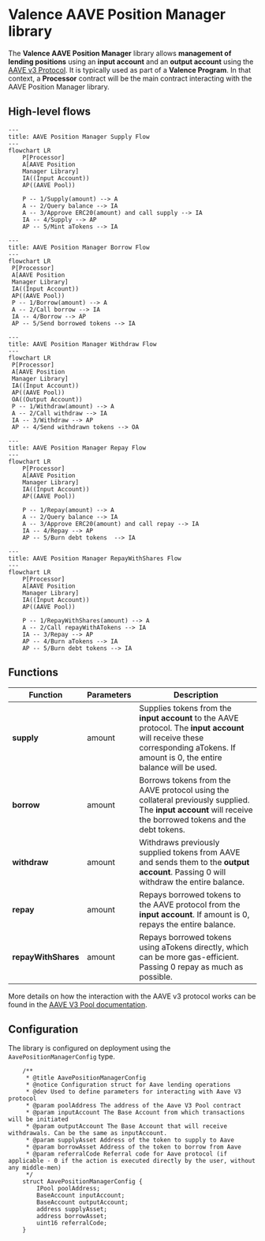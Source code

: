 # Valence AAVE Position Manager library

The **Valence AAVE Position Manager** library allows **management of lending positions** using an **input account** and an **output account** using the [AAVE v3 Protocol](https://aave.com/docs/developers/aave-v3). It is typically used as part of a **Valence Program**. In that context, a **Processor** contract will be the main contract interacting with the AAVE Position Manager library.

## High-level flows

```mermaid
---
title: AAVE Position Manager Supply Flow
---
flowchart LR
    P[Processor]
    A[AAVE Position
    Manager Library]
    IA((Input Account))
    AP((AAVE Pool))

    P -- 1/Supply(amount) --> A
    A -- 2/Query balance --> IA
    A -- 3/Approve ERC20(amount) and call supply --> IA
    IA -- 4/Supply --> AP
    AP -- 5/Mint aTokens --> IA
```

```mermaid
---
title: AAVE Position Manager Borrow Flow
---
flowchart LR
 P[Processor]
 A[AAVE Position
 Manager Library]
 IA((Input Account))
 AP((AAVE Pool))
 P -- 1/Borrow(amount) --> A
 A -- 2/Call borrow --> IA
 IA -- 4/Borrow --> AP
 AP -- 5/Send borrowed tokens --> IA
```

```mermaid
---
title: AAVE Position Manager Withdraw Flow
---
flowchart LR
 P[Processor]
 A[AAVE Position
 Manager Library]
 IA((Input Account))
 AP((AAVE Pool))
 OA((Output Account))
 P -- 1/Withdraw(amount) --> A
 A -- 2/Call withdraw --> IA
 IA -- 3/Withdraw --> AP
 AP -- 4/Send withdrawn tokens --> OA
```

```mermaid
---
title: AAVE Position Manager Repay Flow
---
flowchart LR
    P[Processor]
    A[AAVE Position
    Manager Library]
    IA((Input Account))
    AP((AAVE Pool))

    P -- 1/Repay(amount) --> A
    A -- 2/Query balance --> IA
    A -- 3/Approve ERC20(amount) and call repay --> IA
    IA -- 4/Repay --> AP
    AP -- 5/Burn debt tokens  --> IA
```

```mermaid
---
title: AAVE Position Manager RepayWithShares Flow
---
flowchart LR
    P[Processor]
    A[AAVE Position
    Manager Library]
    IA((Input Account))
    AP((AAVE Pool))

    P -- 1/RepayWithShares(amount) --> A
    A -- 2/Call repayWithATokens --> IA
    IA -- 3/Repay --> AP
    AP -- 4/Burn aTokens --> IA
    AP -- 5/Burn debt tokens --> IA
```

## Functions

| Function            | Parameters | Description                                                                                                                                                                       |
| ------------------- | ---------- | --------------------------------------------------------------------------------------------------------------------------------------------------------------------------------- |
| **supply**          | amount     | Supplies tokens from the **input account** to the AAVE protocol. The **input account** will receive these corresponding aTokens. If amount is 0, the entire balance will be used. |
| **borrow**          | amount     | Borrows tokens from the AAVE protocol using the collateral previously supplied. The **input account** will receive the borrowed tokens and the debt tokens.                       |
| **withdraw**        | amount     | Withdraws previously supplied tokens from AAVE and sends them to the **output account**. Passing 0 will withdraw the entire balance.                                              |
| **repay**           | amount     | Repays borrowed tokens to the AAVE protocol from the **input account**. If amount is 0, repays the entire balance.                                                                |
| **repayWithShares** | amount     | Repays borrowed tokens using aTokens directly, which can be more gas-efficient. Passing 0 repay as much as possible.                                                              |

More details on how the interaction with the AAVE v3 protocol works can be found in the [AAVE V3 Pool documentation](https://aave.com/docs/developers/smart-contracts/pool).

## Configuration

The library is configured on deployment using the `AavePositionManagerConfig` type.

```solidity
    /**
     * @title AavePositionManagerConfig
     * @notice Configuration struct for Aave lending operations
     * @dev Used to define parameters for interacting with Aave V3 protocol
     * @param poolAddress The address of the Aave V3 Pool contract
     * @param inputAccount The Base Account from which transactions will be initiated
     * @param outputAccount The Base Account that will receive withdrawals. Can be the same as inputAccount.
     * @param supplyAsset Address of the token to supply to Aave
     * @param borrowAsset Address of the token to borrow from Aave
     * @param referralCode Referral code for Aave protocol (if applicable - 0 if the action is executed directly by the user, without any middle-men)
     */
    struct AavePositionManagerConfig {
        IPool poolAddress;
        BaseAccount inputAccount;
        BaseAccount outputAccount;
        address supplyAsset;
        address borrowAsset;
        uint16 referralCode;
    }
```

